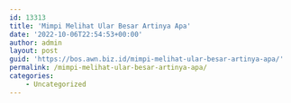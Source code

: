```yaml
---
id: 13313
title: 'Mimpi Melihat Ular Besar Artinya Apa'
date: '2022-10-06T22:54:53+00:00'
author: admin
layout: post
guid: 'https://bos.awn.biz.id/mimpi-melihat-ular-besar-artinya-apa/'
permalink: /mimpi-melihat-ular-besar-artinya-apa/
categories:
    - Uncategorized
---
```


